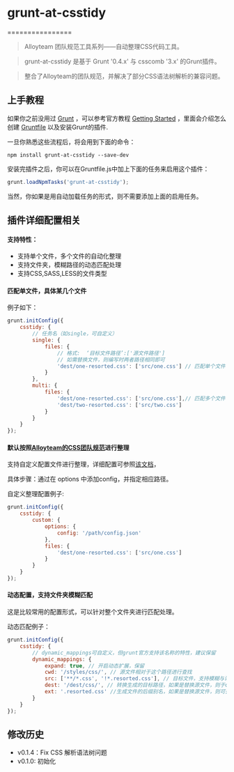 # grunt-at-csstidy
================

> Alloyteam 团队规范工具系列——自动整理CSS代码工具。

> grunt-at-csstidy 是基于 Grunt '0.4.x' 与 csscomb '3.x' 的Grunt插件。

> 整合了Alloyteam的团队规范，并解决了部分CSS语法树解析的兼容问题。

## 上手教程

如果你之前没用过 [Grunt](http://gruntjs.com/) ，可以参考官方教程 [Getting Started](http://gruntjs.com/getting-started) ，里面会介绍怎么创建 [Gruntfile](http://gruntjs.com/sample-gruntfile) 以及安装Grunt的插件.

一旦你熟悉这些流程后，将会用到下面的命令：

```shell
npm install grunt-at-csstidy --save-dev
```

安装完插件之后，你可以在Gruntfile.js中加上下面的任务来启用这个插件：

```js
grunt.loadNpmTasks('grunt-at-csstidy');
```

当然，你如果是用自动加载任务的形式，则不需要添加上面的启用任务。

## 插件详细配置相关

#### 支持特性：

* 支持单个文件，多个文件的自动化整理
* 支持文件夹，模糊路径的动态匹配处理
* 支持CSS,SASS,LESS的文件类型

#### 匹配单文件，具体某几个文件

例子如下：

```js
grunt.initConfig({
    csstidy: {
        // 任务名（如single，可自定义）
        single: {
            files: {
                // 格式:  ‘目标文件路径’:['源文件路径']
                // 如需替换文件，则编写时两者路径相同即可
                'dest/one-resorted.css': ['src/one.css'] // 匹配单个文件
            }
        },
        multi: {
            files: {
                'dest/one-resorted.css': ['src/one.css'],// 匹配多个文件
                'dest/two-resorted.css': ['src/two.css']
            }
        }
    }
});
```

#### 默认按照[Alloyteam的CSS团队规范](http://alloyteam.github.io/code-guide/#css)进行整理

支持自定义配置文件进行整理，详细配置可参照[该文档](https://github.com/csscomb/csscomb.js/blob/master/doc/configuration.md)，

具体步骤：通过在 options 中添加config，并指定相应路径。

自定义整理配置例子:

```js
grunt.initConfig({
    csstidy: {
        custom: {
            options: {
                config: '/path/config.json'
            },
            files: {
                'dest/one-resorted.css': ['src/one.css']
            }
        }
    }
});
```

#### 动态配置，支持文件夹模糊匹配

这是比较常用的配置形式，可以针对整个文件夹进行匹配处理。

动态匹配例子：

```js
grunt.initConfig({
    csstidy: {
        // dynamic_mappings可自定义，但grunt官方支持该名称的特性，建议保留
        dynamic_mappings: {
            expand: true, // 开启动态扩展，保留
            cwd: '/styles/css/', // 源文件相对于这个路径进行查找
            src: ['**/*.css', '!*.resorted.css'], // 目标文件，支持模糊与详细的写法，与过滤规则
            dest: '/dest/css/', // 转换生成的目标路径，如果是替换源文件，则于cwd保持一致
            ext: '.resorted.css' //生成文件的后缀别名，如果是替换源文件，则可去掉
        }
    }
});
```

## 修改历史

+ v0.1.4：Fix CSS 解析语法树问题
+ v0.1.0: 初始化
